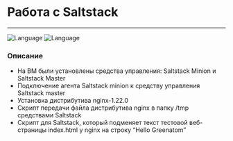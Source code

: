 # Работа с Saltstack
---
![Language](https://img.shields.io/badge/-Saltstack-informational)    ![Language](https://img.shields.io/badge/-AstraLinux-red)

### Описание
- На ВМ были установлены средства управления: Saltstack Minion и Saltstack Master
- Подключение агента Saltstack minion к средству управления Saltstack master
- Установка дистрибутива nginx-1.22.0
- Скрипт передачи файла дистрибутива nginx в папку /tmp средствами Saltstack
- Cкрипт для Saltstack, который подменяет текст тестовой веб-страницы index.html у nginx на строку “Hello Greenatom”
